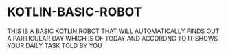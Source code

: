 # KOTLIN-BASIC-ROBOT

THIS IS A BASIC KOTLIN ROBOT THAT WILL AUTOMATICALLY FINDS OUT A PARTICULAR DAY WHICH IS OF TODAY AND ACCORDNG TO IT SHOWS YOUR DAILY TASK TOLD BY YOU
